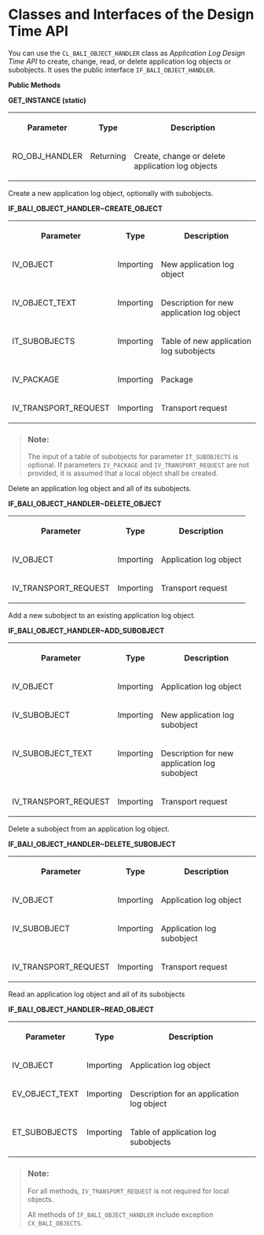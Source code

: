 <!-- loioe3251557f960469d9b9282bf18fb94d4 -->

# Classes and Interfaces of the Design Time API

You can use the `CL_BALI_OBJECT_HANDLER` class as *Application Log Design Time API* to create, change, read, or delete application log objects or subobjects. It uses the public interface `IF_BALI_OBJECT_HANDLER`.

**Public Methods**

**GET\_INSTANCE \(static\)**


<table>
<tr>
<th valign="top">

Parameter



</th>
<th valign="top">

Type



</th>
<th valign="top">

Description



</th>
</tr>
<tr>
<td valign="top">

RO\_OBJ\_HANDLER



</td>
<td valign="top">

Returning



</td>
<td valign="top">

Create, change or delete application log objects



</td>
</tr>
</table>

Create a new application log object, optionally with subobjects.

**IF\_BALI\_OBJECT\_HANDLER~CREATE\_OBJECT**


<table>
<tr>
<th valign="top">

Parameter



</th>
<th valign="top">

Type



</th>
<th valign="top">

Description



</th>
</tr>
<tr>
<td valign="top">

IV\_OBJECT



</td>
<td valign="top">

Importing



</td>
<td valign="top">

New application log object



</td>
</tr>
<tr>
<td valign="top">

IV\_OBJECT\_TEXT



</td>
<td valign="top">

Importing



</td>
<td valign="top">

Description for new application log object



</td>
</tr>
<tr>
<td valign="top">

IT\_SUBOBJECTS



</td>
<td valign="top">

Importing



</td>
<td valign="top">

Table of new application log subobjects



</td>
</tr>
<tr>
<td valign="top">

IV\_PACKAGE



</td>
<td valign="top">

Importing



</td>
<td valign="top">

Package



</td>
</tr>
<tr>
<td valign="top">

IV\_TRANSPORT\_REQUEST



</td>
<td valign="top">

Importing



</td>
<td valign="top">

Transport request



</td>
</tr>
</table>

> ### Note:  
> The input of a table of subobjects for parameter `IT_SUBOBJECTS` is optional. If parameters `IV_PACKAGE` and `IV_TRANSPORT_REQUEST` are not provided, it is assumed that a local object shall be created.

Delete an application log object and all of its subobjects.

**IF\_BALI\_OBJECT\_HANDLER~DELETE\_OBJECT**


<table>
<tr>
<th valign="top">

Parameter



</th>
<th valign="top">

Type



</th>
<th valign="top">

Description



</th>
</tr>
<tr>
<td valign="top">

IV\_OBJECT



</td>
<td valign="top">

Importing



</td>
<td valign="top">

Application log object



</td>
</tr>
<tr>
<td valign="top">

IV\_TRANSPORT\_REQUEST



</td>
<td valign="top">

Importing



</td>
<td valign="top">

Transport request



</td>
</tr>
</table>

Add a new subobject to an existing application log object.

**IF\_BALI\_OBJECT\_HANDLER~ADD\_SUBOBJECT**


<table>
<tr>
<th valign="top">

Parameter



</th>
<th valign="top">

Type



</th>
<th valign="top">

Description



</th>
</tr>
<tr>
<td valign="top">

IV\_OBJECT



</td>
<td valign="top">

Importing



</td>
<td valign="top">

Application log object



</td>
</tr>
<tr>
<td valign="top">

IV\_SUBOBJECT



</td>
<td valign="top">

Importing



</td>
<td valign="top">

New application log subobject



</td>
</tr>
<tr>
<td valign="top">

IV\_SUBOBJECT\_TEXT



</td>
<td valign="top">

Importing



</td>
<td valign="top">

Description for new application log subobject



</td>
</tr>
<tr>
<td valign="top">

IV\_TRANSPORT\_REQUEST



</td>
<td valign="top">

Importing



</td>
<td valign="top">

Transport request



</td>
</tr>
</table>

Delete a subobject from an application log object.

**IF\_BALI\_OBJECT\_HANDLER~DELETE\_SUBOBJECT**


<table>
<tr>
<th valign="top">

Parameter



</th>
<th valign="top">

Type



</th>
<th valign="top">

Description



</th>
</tr>
<tr>
<td valign="top">

IV\_OBJECT



</td>
<td valign="top">

Importing



</td>
<td valign="top">

Application log object



</td>
</tr>
<tr>
<td valign="top">

IV\_SUBOBJECT



</td>
<td valign="top">

Importing



</td>
<td valign="top">

Application log subobject



</td>
</tr>
<tr>
<td valign="top">

IV\_TRANSPORT\_REQUEST



</td>
<td valign="top">

Importing



</td>
<td valign="top">

Transport request



</td>
</tr>
</table>

Read an application log object and all of its subobjects

**IF\_BALI\_OBJECT\_HANDLER~READ\_OBJECT**


<table>
<tr>
<th valign="top">

Parameter



</th>
<th valign="top">

Type



</th>
<th valign="top">

Description



</th>
</tr>
<tr>
<td valign="top">

IV\_OBJECT



</td>
<td valign="top">

Importing



</td>
<td valign="top">

Application log object



</td>
</tr>
<tr>
<td valign="top">

EV\_OBJECT\_TEXT



</td>
<td valign="top">

Importing



</td>
<td valign="top">

Description for an application log object



</td>
</tr>
<tr>
<td valign="top">

ET\_SUBOBJECTS



</td>
<td valign="top">

Importing



</td>
<td valign="top">

Table of application log subobjects



</td>
</tr>
</table>

> ### Note:  
> For all methods, `IV_TRANSPORT_REQUEST` is not required for local objects.
> 
> All methods of `IF_BALI_OBJECT_HANDLER` include exception `CX_BALI_OBJECTS`.


